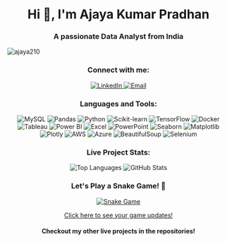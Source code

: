 <h1 align="center">Hi 👋, I'm Ajaya Kumar Pradhan</h1>
<h3 align="center">A passionate Data Analyst from India</h3>

<p align="left"> 
  <img src="https://komarev.com/ghpvc/?username=ajaya210&label=Profile%20views&color=0e75b6&style=flat" alt="ajaya210" />
</p>

<h3 align="center">Connect with me:</h3>
<p align="center">
  <a href="https://linkedin.com/in/ajaya-kumar-pradhan-1945341b0" target="_blank">
    <img src="https://img.shields.io/badge/LinkedIn-0077B5?style=flat&logo=linkedin&logoColor=white" alt="LinkedIn" />
  </a>
  <a href="mailto:ajayapradhan210@gmail.com" target="_blank">
    <img src="https://img.shields.io/badge/Email-D14836?style=flat&logo=gmail&logoColor=white" alt="Email" />
  </a>
</p>

<h3 align="center">Languages and Tools:</h3>
<p align="center">
  <img src="https://img.shields.io/badge/MySQL-4479A1?style=flat&logo=mysql&logoColor=white" alt="MySQL" />
  <img src="https://img.shields.io/badge/Pandas-150458?style=flat&logo=pandas&logoColor=white" alt="Pandas" />
  <img src="https://img.shields.io/badge/Python-3776AB?style=flat&logo=python&logoColor=white" alt="Python" />
  <img src="https://img.shields.io/badge/Scikit_learn-F7931E?style=flat&logo=scikit-learn&logoColor=white" alt="Scikit-learn" />
  <img src="https://img.shields.io/badge/TensorFlow-FF6F00?style=flat&logo=tensorflow&logoColor=white" alt="TensorFlow" />
  <img src="https://img.shields.io/badge/Docker-2496ED?style=flat&logo=docker&logoColor=white" alt="Docker" />
  <img src="https://img.shields.io/badge/Tableau-E97627?style=flat&logo=tableau&logoColor=white" alt="Tableau" />
  <img src="https://img.shields.io/badge/Power_BI-F2C811?style=flat&logo=power-bi&logoColor=black" alt="Power BI" />
  <img src="https://img.shields.io/badge/Excel-217346?style=flat&logo=microsoft-excel&logoColor=white" alt="Excel" />
  <img src="https://img.shields.io/badge/PowerPoint-B7472A?style=flat&logo=microsoft-powerpoint&logoColor=white" alt="PowerPoint" />
  <img src="https://img.shields.io/badge/Seaborn-0094D5?style=flat&logo=python&logoColor=white" alt="Seaborn" />
  <img src="https://img.shields.io/badge/Matplotlib-003B57?style=flat&logo=python&logoColor=white" alt="Matplotlib" />
  <img src="https://img.shields.io/badge/Plotly-3B4C98?style=flat&logo=plotly&logoColor=white" alt="Plotly" />
  <img src="https://img.shields.io/badge/AWS-232F3E?style=flat&logo=amazonaws&logoColor=white" alt="AWS" />
  <img src="https://img.shields.io/badge/Azure-0089D6?style=flat&logo=microsoftazure&logoColor=white" alt="Azure" />
  <img src="https://img.shields.io/badge/BeautifulSoup-9B62A0?style=flat&logo=python&logoColor=white" alt="BeautifulSoup" />
  <img src="https://img.shields.io/badge/Selenium-43B02A?style=flat&logo=selenium&logoColor=white" alt="Selenium" />
</p>

<h3 align="center">Live Project Stats:</h3>
<p align="center">
  <img src="https://github-readme-stats.vercel.app/api/top-langs/?username=ajaya210&layout=compact&theme=dark" alt="Top Languages" />
  <img src="https://github-readme-stats.vercel.app/api?username=ajaya210&show_icons=true&theme=dark" alt="GitHub Stats" />
</p>

<h3 align="center">Let's Play a Snake Game! 🐍</h3>
<p align="center">
  <a href="https://github.com/ajaya210/snake-game" target="_blank">
    <img src="https://img.shields.io/badge/Play%20Snake%20Game-ff0044?style=flat&logo=gamepad&logoColor=white" alt="Snake Game" />
  </a>
</p>
<p align="center">
   <a href="https://github.com/ajaya210/snake-game">Click here to see your game updates!</a> 
</p>

<h4 align="center">Checkout my other live projects in the repositories!</h4>
